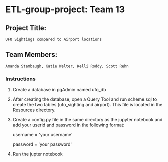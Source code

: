 # ETL-group-project: Team 13
## Project Title:

    UFO Sightings compared to Airport locations


## Team Members: 

    Amanda Stambaugh, Katie Welter, Kelli Roddy, Scott Rehn


### Instructions
1. Create a database in pgAdmin named ufo_db


2. After creating the database, open a Query Tool and run scheme.sql to create the two tables (ufo_sighting and airport). This file is located in the Resources directory.


3. Create a config.py file in the same directory as the jupyter notebook and add your userid and password in the following format:
    
    username = 'your username'
    
    password = 'your password'

4. Run the jupter notebook